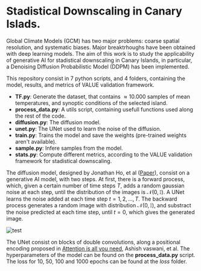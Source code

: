 # Stadistical Downscaling in Canary Islads.
Global Climate Models (GCM) has two major problems: coarse spatial resolution, and systematic biases. Major breaktrhoughs have been obtained with deep learning models. The aim of this work is to study the applicability of generative AI for stadistical downscaling in Canary Islands, in particular, a Denoising Diffusion Probabilistic Model (DDPM) has been implemented. 

This repository consist in 7 python scripts, and 4 folders, containing the model, results, and metrics of VALUE validation framework.

  * **TF.py**: Generate the  dataset, that contains $\approx 10.000$ samples of mean temperatures, and synoptic conditions of the selected island.
  * **process_data.py**: A utils script, containing usefull functions used along the rest of the code.
  * **diffusion.py**: The diffusion model.
  * **unet.py**: The UNet used to learn the noise of the diffusion.
  * **train.py**: Trains the model and save the weights (pre-trained weights aren't available).
  * **sample.py**: Infere samples from the model.
  * **stats.py**: Compute different metrics, according to the VALUE validation framework for stadistical downscaling.

The diffusion model, designed by Jonathan Ho, et al ([Paper](https://arxiv.org/abs/2006.11239)), consist on a generative AI model, with two steps. At first, there is a forward process, which, given a certain number of time steps $T$, adds a random gaussian noise at each step, until the distribution of the images is $\mathcal{N}(0, \mathbb{I})$. A UNet learns the noise added at each time step $t = 1, 2, ..., T$. The backward process generates a random image with distribution $\mathcal{N}(0, \mathbb{I})$, and substract the noise predicted at each time step, until $t = 0$, which gives the generated image.

![test](https://github.com/samuelmzc/SD_Tenerife/blob/main/metrics/sample.gif)

The UNet consist on blocks of double convolutions, along a positional encoding proposed in [Attention is all you need](https://arxiv.org/abs/1706.03762), Ashish vaswani, et al. The hyperparameters of the model can be found on the **process_data.py** script. The loss for 10, 50, 100 and 1000 epochs can be found at the *loss* folder.
